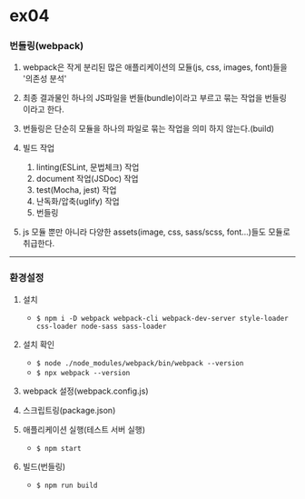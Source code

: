 # ex04
### 번들링(webpack)

1. webpack은 작게 분리된 많은 애플리케이션의 모듈(js, css, images, font)들을 '의존성 분석' 

2. 최종 결과물인 하나의 JS파일을 번들(bundle)이라고 부르고 묶는 작업을 번들링 이라고 한다. 

3. 번들링은 단순히 모듈을 하나의 파일로 묶는 작업을 의미 하지 않는다.(build)

4. 빌드 작업
    1. linting(ESLint, 문법체크) 작업
    2. document 작업(JSDoc) 작업
    3. test(Mocha, jest) 작업
    4. 난독화/압축(uglify) 작업
    5. 번들링

5. js 모듈 뿐만 아니라 다양한 assets(image, css, sass/scss, font...)들도 모듈로 취급한다.

---

### 환경설정

1. 설치
    - ```$ npm i -D webpack webpack-cli webpack-dev-server style-loader css-loader node-sass sass-loader```

2. 설치 확인
    - ```$ node ./node_modules/webpack/bin/webpack --version ```
    - ```$ npx webpack --version ```

3. webpack 설정(webpack.config.js)

4. 스크립트링(package.json)

5. 애플리케이션 실행(테스트 서버 실행)
    - ```$ npm start ```

6. 빌드(번들링)
    - ```$ npm run build ```